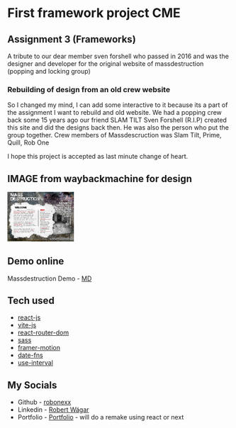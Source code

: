 # First framework project CME

## Assignment 3 (Frameworks)

A tribute to our dear member sven forshell who passed in 2016 and was the designer and developer for the original website of massdestruction (popping and locking group)

### Rebuilding of design from an old crew website

So I changed my mind, I can add some interactive to it because its a part of the assignment
I want to rebuild and old website. We had a popping crew back some 15 years ago 
our friend SLAM TILT Sven Forshell (R.I.P) created this site and did the designs back then. 
He was also the person who put the group together. 
Crew members of Massdescruction was 
Slam Tilt,
Prime,
Quill,
Rob One

I hope this project is accepted as last minute change of heart. 

## IMAGE from waybackmachine for design

<img src="./massdestruction.png" alt="project design image" width="150"> &nbsp; &nbsp;

## Demo online
Massdestruction Demo - [MD](https://massdestruction.vercel.app/)

## Tech used
- [react-js](https://beta.reactjs.org/)
- [vite-js](https://vitejs.dev/)
- [react-router-dom](https://reactrouter.com/en/main)
- [sass](https://sass-lang.com/)
- [framer-motion](https://www.framer.com/motion/)
- [date-fns](https://date-fns.org/)
- [use-interval](https://www.npmjs.com/package/use-interval)


## __My Socials__

- Github - [robonexx](https://github.com/xxrobone)
- Linkedin - [Robert Wägar](https://www.linkedin.com/in/robert-w%C3%A4gar-1b4661139/)
- Portfolio - [Portfolio](https://www.robertwagar.se) - will do a remake using react or next
